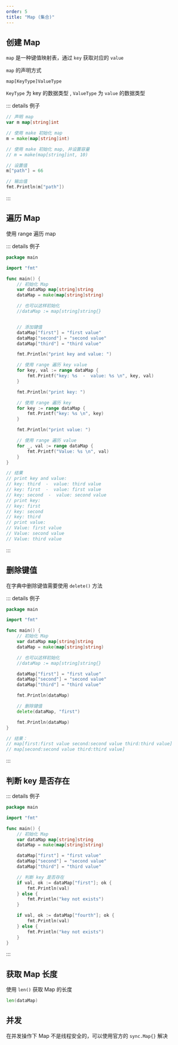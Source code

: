 ```yaml
---
order: 5
title: "Map (集合)"
---
```


## 创建 Map

`map` 是一种键值映射表，通过 `key` 获取对应的 `value`

`map` 的声明方式
```
map[KeyType]ValueType
```
`KeyType` 为 key 的数据类型 , `ValueType` 为 `value` 的数据类型

::: details 例子

```go
// 声明 map
var m map[string]int

// 使用 make 初始化 map
m = make(map[string]int)

// 使用 make 初始化 map, 并设置容量
// m = make(map[string]int, 10)

// 设置值
m["path"] = 66

// 输出值
fmt.Println(m["path"])
```

:::

## 遍历 Map

使用 range 遍历 map

::: details 例子

```go
package main

import "fmt"

func main() {
	// 初始化 Map
	var dataMap map[string]string
	dataMap = make(map[string]string)

    // 也可以这样初始化
	//dataMap := map[string]string{}


    // 添加键值
	dataMap["first"] = "first value"
	dataMap["second"] = "second value"
	dataMap["third"] = "third value"

	fmt.Println("print key and value: ")

	// 使用 range 遍历 key value
	for key, val := range dataMap {
		fmt.Printf("key: %s  -  value: %s \n", key, val)
	}

	fmt.Println("print key: ")

	// 使用 range 遍历 key
	for key := range dataMap {
		fmt.Printf("key: %s \n", key)
	}

	fmt.Println("print value: ")

	// 使用 range 遍历 value
	for _, val := range dataMap {
		fmt.Printf("Value: %s \n", val)
	}
}

// 结果
// print key and value:
// key: third  -  value: third value
// key: first  -  value: first value
// key: second  -  value: second value
// print key:
// key: first
// key: second
// key: third
// print value:
// Value: first value
// Value: second value
// Value: third value
```

:::

## 删除键值

在字典中删除键值需要使用 `delete()` 方法

::: details 例子

```go
package main

import "fmt"

func main() {
	// 初始化 Map
	var dataMap map[string]string
	dataMap = make(map[string]string)

    // 也可以这样初始化
	//dataMap := map[string]string{}

	dataMap["first"] = "first value"
	dataMap["second"] = "second value"
	dataMap["third"] = "third value"

	fmt.Println(dataMap)

    // 删除键值
	delete(dataMap, "first")

	fmt.Println(dataMap)
}

// 结果：
// map[first:first value second:second value third:third value]
// map[second:second value third:third value]

```

:::


## 判断 key 是否存在

::: details 例子

```go
package main

import "fmt"

func main() {
	// 初始化 Map
	var dataMap map[string]string
	dataMap = make(map[string]string)

	dataMap["first"] = "first value"
	dataMap["second"] = "second value"
	dataMap["third"] = "third value"

	// 判断 key 是否存在
	if val, ok := dataMap["first"]; ok {
		fmt.Println(val)
	} else {
		fmt.Println("key not exists")
	}

	if val, ok := dataMap["fourth"]; ok {
		fmt.Println(val)
	} else {
		fmt.Println("key not exists")
	}
}
```

:::


## 获取 Map 长度

使用 `len()` 获取 Map 的长度

```go
len(dataMap)
```


## 并发

在并发操作下 Map 不是线程安全的，可以使用官方的 `sync.Map{}` 解决

<!-- ::: tip 社区专属
[如何保证 Map 线程安全?]()
::: -->